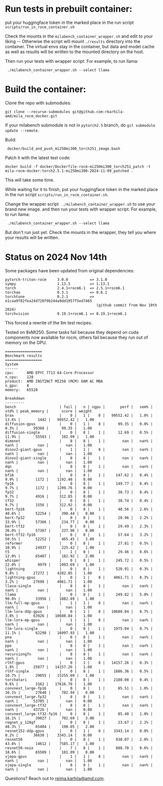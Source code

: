 # Run tests in prebuilt container: #

put your huggingface token in the marked place in the run script `scripts/run_in_rocm_container.sh`

Check the mounts in the `milabench_container_wrapper.sh` and edit to your liking -- Otherwise the script will 
mount `./results` directory into the container. The virtual envs stay in the container, but data and model cache 
as well as results will be written to the mounted directory on the host.

Then run your tests with wrapper script. For example, to run llama:

` ./milabench_container_wrapper.sh --select llama`



# Build the container: #

Clone the repo with submodules:

`git clone --recurse-submodules git@github.com:rkarhila-amd/mila_rocm_docker.git`

If your milabench submodule is not in `pytorch2.5` branch, do `git submodule update --remote`.

Build:

` docker/build_and_push_mi250mi300_torch251_image.bash`

Patch it with the latest test code:

`docker build -f docker/Dockerfile-rocm-mi250mi300_torch251_patch -t mila-rocm-docker:torch2.5.1-mi250mi300-2024-11-09_patched .`

This will take some time.

While waiting for it to finish, put your huggingface token in the marked place 
in the run script `scripts/run_in_rocm_container.sh`.

Change the wrapper script ` ./milabench_container_wrapper.sh` to use your brand new image. 
 and then run your tests with wrapper script. For example, to run llama:

` ./milabench_container_wrapper.sh --select llama`


But don't run just yet. Check the mounts in the wrapper, they tell you where 
your results will be written. 


# Status on 2024 Nov 14th #

Some packages have been updated from original dependencies:

```
pytorch-triton-rocm     3.0.0          => 3.1.0
sympy                   1.13.3         => 1.13.1
torch                   2.4.1+rocm6.1  => 2.5.1+rocm6.1
torchao                 0.3.1          => 0.6.1
torchtune               0.2.1          => e1caa9f82fea24d728f9b244a9dd1957f5ed7465 
                                          (github commit from Nov 10th 2024)
torchvision             0.19.1+rocm6.1 => 0.19.1+rocm6.1
```

This forced a rewrite of the llm test recipes.

Tested on 8xMI250. Some tasks fail because they depend on cuda components now available for rocm, 
others fail because they run out of memory on the GPU.

```
=================
Benchmark results
=================
System
------
cpu:      AMD EPYC 7713 64-Core Processor
n_cpu:    128
product:  AMD INSTINCT MI250 (MCM) OAM AC MBA
n_gpu:    8
memory:   65520

Breakdown
---------
bench                    | fail |   n | ngpu |       perf |   sem% |   std% | peak_memory |      score | weight
brax                     |    0 |   1 |    8 |   99552.42 |   1.8% |  13.6% |        1442 |   99552.42 |   1.00
diffusion-gpus           |    0 |   1 |    8 |      99.35 |   0.0% |   0.3% |       59368 |      99.35 |   1.00
diffusion-single         |    0 |   8 |    1 |      12.69 |   0.5% |  11.9% |       55583 |     102.99 |   1.00
dimenet                  |    8 |   8 |    1 |        nan |   nan% |   nan% |         nan |        nan |   1.00
dinov2-giant-gpus        |    1 |   1 |    8 |        nan |   nan% |   nan% |         nan |        nan |   1.00
dinov2-giant-single      |    8 |   8 |    1 |        nan |   nan% |   nan% |         nan |        nan |   1.00
dqn                      |    8 |   8 |    1 |        nan |   nan% |   nan% |         nan |        nan |   1.00
bf16                     |    0 |   8 |    1 |     147.62 |   0.4% |   9.9% |        1172 |    1192.48 |   0.00
fp16                     |    0 |   8 |    1 |     149.77 |   0.4% |   9.7% |        1172 |    1209.76 |   0.00
fp32                     |    0 |   8 |    1 |      38.73 |   0.4% |   9.7% |        4916 |     312.85 |   0.00
tf32                     |    0 |   8 |    1 |      38.74 |   0.4% |   9.7% |        1556 |     312.92 |   0.00
bert-fp16                |    0 |   8 |    1 |      48.56 |   2.6% |  40.6% |       52254 |     390.44 |   0.00
bert-fp32                |    0 |   8 |    1 |      28.96 |   2.2% |  33.9% |       57366 |     234.77 |   0.00
bert-tf32                |    0 |   8 |    1 |      29.49 |   2.3% |  36.0% |       57367 |     237.96 |   0.00
bert-tf32-fp16           |    0 |   8 |    1 |      57.64 |   3.2% |  50.5% |       52252 |     465.45 |   3.00
reformer                 |    0 |   8 |    1 |      27.81 |   0.5% |  10.9% |       24937 |     225.42 |   1.00
t5                       |    1 |   8 |    1 |      29.46 |   0.6% |  12.0% |       65487 |     182.92 |   2.00
whisper                  |    0 |   8 |    1 |     245.72 |   0.5% |  12.0% |        9979 |    1993.69 |   1.00
lightning                |    0 |   8 |    1 |     520.91 |   0.3% |   9.8% |       27272 |    4202.85 |   1.00
lightning-gpus           |    0 |   1 |    8 |    4061.71 |   0.3% |   3.2% |       27698 |    4061.71 |   1.00
llava-single             |    8 |   8 |    1 |        nan |   nan% |   nan% |         nan |        nan |   1.00
llama                    |    0 |   8 |    1 |     249.82 |   5.0% |  90.0% |       33956 |    1882.89 |   1.00
llm-full-mp-gpus         |    1 |   1 |    8 |        nan |   nan% |   nan% |         nan |        nan |   1.00
llm-lora-ddp-gpus        |    0 |   1 |    8 |   10680.84 |   0.7% |   3.8% |       63926 |   10680.84 |   1.00
llm-lora-mp-gpus         |    1 |   1 |    8 |        nan |   nan% |   nan% |         nan |        nan |   1.00
llm-lora-single          |    0 |   8 |    1 |    1975.04 |   0.7% |  11.1% |       62298 |   16097.93 |   1.00
pna                      |    8 |   8 |    1 |        nan |   nan% |   nan% |         nan |        nan |   1.00
ppo                      |    8 |   8 |    1 |        nan |   nan% |   nan% |         nan |        nan |   1.00
recursiongfn             |    8 |   8 |    1 |        nan |   nan% |   nan% |         nan |        nan |   1.00
rlhf-gpus                |    0 |   1 |    8 |   14157.26 |   0.3% |   1.8% |       25877 |   14157.26 |   1.00
rlhf-single              |    0 |   8 |    1 |    1886.36 |   0.5% |  10.7% |       29055 |   15255.09 |   1.00
torchatari               |    0 |   8 |    1 |    2180.08 |   0.4% |   9.6% |        3162 |   17616.78 |   1.00
convnext_large-fp16      |    0 |   8 |    1 |      85.51 |   1.0% |  16.1% |       27648 |     702.94 |   0.00
convnext_large-fp32      |    8 |   8 |    1 |        nan |   nan% |   nan% |       53705 |        nan |   0.00
convnext_large-tf32      |    8 |   8 |    1 |        nan |   nan% |   nan% |       43726 |        nan |   0.00
convnext_large-tf32-fp16 |    0 |   8 |    1 |      85.48 |   1.0% |  16.1% |       39027 |     702.69 |   3.00
regnet_y_128gf           |    0 |   8 |    1 |      23.67 |   2.2% |  48.3% |       65404 |     190.05 |   2.00
resnet152-ddp-gpus       |    0 |   1 |    8 |    3343.14 |   0.0% |   0.2% |       36638 |    3343.14 |   0.00
resnet50                 |    0 |   8 |    1 |     938.07 |   2.0% |  43.8% |       14612 |    7585.17 |   1.00
resnet50-noio            |    7 |   8 |    1 |     808.70 |   0.6% |  18.6% |       65509 |     101.09 |   0.00
vjepa-gpus               |    1 |   1 |    8 |        nan |   nan% |   nan% |         nan |        nan |   1.00
vjepa-single             |    8 |   8 |    1 |        nan |   nan% |   nan% |         nan |        nan |   1.00
```




Questions? Reach out to reima.karhila@amd.com.
